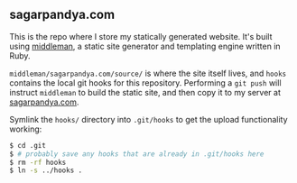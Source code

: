 ## sagarpandya.com

This is the repo where I store my statically generated website. It's built using [middleman](http://middlemanapp.com/), a static site generator and templating engine written in Ruby.

`middleman/sagarpandya.com/source/` is where the site itself lives, and `hooks` contains the local git hooks for this repository. Performing a `git push` will instruct `middleman` to build the static site, and then copy it to my server at [sagarpandya.com](http://sagarpandya.com).

Symlink the `hooks/` directory into `.git/hooks` to get the upload functionality working:

```bash
$ cd .git
$ # probably save any hooks that are already in .git/hooks here
$ rm -rf hooks
$ ln -s ../hooks .
```
